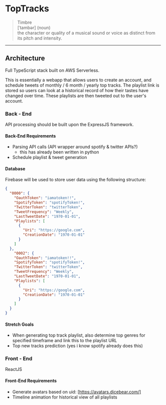 # TopTracks

>Timbre<br>
> [ˈtambər] (noun)<br>
> the character or quality of a musical sound or voice as distinct from its pitch and intensity.
---

## Architecture

Full TypeScript stack built on AWS Serverless.

This is essentially a webapp that allows users to create an account, and
schedule tweets of monthly / 6 month / yearly top tracks. The playlist link is
stored so users can look at a historical record of how their tastes have changed
over time. These playlists are then tweeted out to the user's account.

### Back - End

API processing should be built upon the ExpressJS framework.

#### Back-End Requirements

- Parsing API calls (API wrapper around spotify & twitter APIs?)
  - this has already been written in python
- Schedule playlist & tweet generation

#### Database

Firebase will be used to store user data using the following structure:

```json
{
  "0000": {
    "OauthToken": "iamatoken!!",
    "SpotifyToken": "spotifyToken!",
    "TwitterToken": "twitterToken",
    "TweetFrequency": "Weekly",
    "LastTweetDate": "1970-01-01",
    "Playlists": [
      {
        "Uri": "https://google.com",
        "CreationDate": "1970-01-01"
      }
    ]
  },
    "0002": {
    "OauthToken": "iamatoken!!",
    "SpotifyToken": "spotifyToken!",
    "TwitterToken": "twitterToken",
    "TweetFrequency": "Weekly",
    "LastTweetDate": "1970-01-01",
    "Playlists": [
      {
        "Uri": "https://google.com",
        "CreationDate": "1970-01-01"
      }
    ]
  }
}
```

#### Stretch Goals

- When generating top track playlist, also determine top genres for specified timeframe and link this to the playlist URL
- Top new tracks prediction (yes i know spotify already does this)

### Front - End

ReactJS

#### Front-End Requirements

- Generate avatars based on uid: [https://avatars.dicebear.com/]
- Timeline animation for historical view of all playlists
